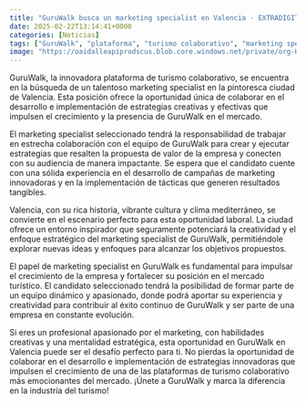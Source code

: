 ```yaml
---
title: "GuruWalk busca un marketing specialist en Valencia - EXTRADIGITAL - Agencias y Medios de Comunicación"
date: 2025-02-22T13:14:41+0000
categories: [Noticias]
tags: ["GuruWalk", "plataforma", "turismo colaborativo", "marketing specialist", "Valencia", "estrategias creativas", "crecimiento", "presencia", "audiencia", "campañas de marketing", "resultados tangibles", "mercado turístico", "equipo dinámico", "evolución."]
image: "https://oaidalleapiprodscus.blob.core.windows.net/private/org-HKmKxpuNw3Y88lm4EBrIPq0n/user-ZwiCXOggLL8ZNNKE2g7rXFmV/img-e1hN6rMutUe0D7PxGjeA5nia.png?st=2025-02-22T12%3A14%3A40Z&se=2025-02-22T14%3A14%3A40Z&sp=r&sv=2024-08-04&sr=b&rscd=inline&rsct=image/png&skoid=d505667d-d6c1-4a0a-bac7-5c84a87759f8&sktid=a48cca56-e6da-484e-a814-9c849652bcb3&skt=2025-02-22T03%3A09%3A04Z&ske=2025-02-23T03%3A09%3A04Z&sks=b&skv=2024-08-04&sig=vjGkeWF3ODfQvpvegYGglBDX8GJh6%2B0G6ctpDmSOnKs%3D"
---
```


GuruWalk, la innovadora plataforma de turismo colaborativo, se encuentra en la búsqueda de un talentoso marketing specialist en la pintoresca ciudad de Valencia. Esta posición ofrece la oportunidad única de colaborar en el desarrollo e implementación de estrategias creativas y efectivas que impulsen el crecimiento y la presencia de GuruWalk en el mercado.

El marketing specialist seleccionado tendrá la responsabilidad de trabajar en estrecha colaboración con el equipo de GuruWalk para crear y ejecutar estrategias que resalten la propuesta de valor de la empresa y conecten con su audiencia de manera impactante. Se espera que el candidato cuente con una sólida experiencia en el desarrollo de campañas de marketing innovadoras y en la implementación de tácticas que generen resultados tangibles.

Valencia, con su rica historia, vibrante cultura y clima mediterráneo, se convierte en el escenario perfecto para esta oportunidad laboral. La ciudad ofrece un entorno inspirador que seguramente potenciará la creatividad y el enfoque estratégico del marketing specialist de GuruWalk, permitiéndole explorar nuevas ideas y enfoques para alcanzar los objetivos propuestos.

El papel de marketing specialist en GuruWalk es fundamental para impulsar el crecimiento de la empresa y fortalecer su posición en el mercado turístico. El candidato seleccionado tendrá la posibilidad de formar parte de un equipo dinámico y apasionado, donde podrá aportar su experiencia y creatividad para contribuir al éxito continuo de GuruWalk y ser parte de una empresa en constante evolución.

Si eres un profesional apasionado por el marketing, con habilidades creativas y una mentalidad estratégica, esta oportunidad en GuruWalk en Valencia puede ser el desafío perfecto para ti. No pierdas la oportunidad de colaborar en el desarrollo e implementación de estrategias innovadoras que impulsen el crecimiento de una de las plataformas de turismo colaborativo más emocionantes del mercado. ¡Únete a GuruWalk y marca la diferencia en la industria del turismo!
    